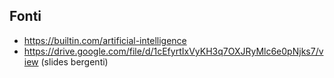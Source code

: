 ## Fonti

- https://builtin.com/artificial-intelligence
- https://drive.google.com/file/d/1cEfyrtIxVyKH3q7OXJRyMlc6e0pNjks7/view
  (slides bergenti)
